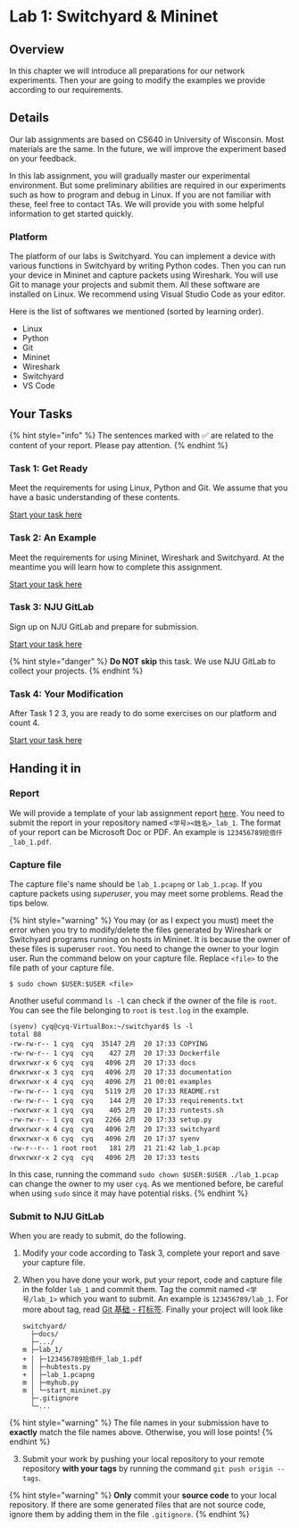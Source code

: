 # Lab 1: Switchyard & Mininet

## Overview

In this chapter we will introduce all preparations for our network experiments. Then your are going to modify the examples we provide according to our requirements.

## Details

Our lab assignments are based on CS640 in University of Wisconsin. Most materials are the same. In the future, we will improve the experiment based on your feedback.

In this lab assignment, you will gradually master our experimental environment. But some preliminary abilities are required in our experiments such as how to program and debug in Linux. If you are not familiar with these, feel free to contact TAs. We will provide you with some helpful information to get started quickly.

### Platform

The platform of our labs is Switchyard. You can implement a device with various functions in Switchyard by writing Python codes. Then you can run your device in Mininet and capture packets using Wireshark. You will use Git to manage your projects and submit them. All these software are installed on Linux. We recommend using Visual Studio Code as your editor.

Here is the list of softwares we mentioned (sorted by learning order).

- Linux
- Python
- Git
- Mininet
- Wireshark
- Switchyard
- VS Code

## Your Tasks

{% hint style="info" %}
The sentences marked with ✅ are related to the content of your report. Please pay attention.
{% endhint %}

### Task 1: Get Ready

Meet the requirements for using Linux, Python and Git. We assume that you have a basic understanding of these contents.

[Start your task here](prerequisites.md)

### Task 2: An Example

Meet the requirements for using Mininet, Wireshark and Switchyard. At the meantime you will learn how to complete this assignment.

[Start your task here](workflow.md)

### Task 3: NJU GitLab

Sign up on NJU GitLab and prepare for submission.

[Start your task here](nju-gitlab.md)

{% hint style="danger" %}
**Do NOT skip** this task. We use NJU GitLab to collect your projects.
{% endhint %}

### Task 4: Your Modification

After Task 1 2 3, you are ready to do some exercises on our platform and count 4.

[Start your task here](modification.md)

## Handing it in

### Report

We will provide a template of your lab assignment report [here](https://box.nju.edu.cn/d/123a70ac8ff34595b18f/). You need to submit the report in your repository named `<学号><姓名>_lab_1`. The format of your report can be Microsoft Doc or PDF. An example is `123456789拾佰仟_lab_1.pdf`.

### Capture file

The capture file's name should be `lab_1.pcapng` or `lab_1.pcap`. If you capture packets using *superuser*, you may meet some problems. Read the tips below.

{% hint style="warning" %}
You may (or as I expect you must) meet the error when you try to modify/delete the files generated by Wireshark or Switchyard programs running on hosts in Mininet. It is because the owner of these files is superuser `root`. You need to change the owner to your login user. Run the command below on your capture file. Replace `<file>` to the file path of your capture file.

```
$ sudo chown $USER:$USER <file>
```
Another useful command `ls -l` can check if the owner of the file is `root`. You can see the file belonging to `root` is `test.log` in the example.
```
(syenv) cyq@cyq-VirtualBox:~/switchyard$ ls -l
total 88
-rw-rw-r-- 1 cyq  cyq  35147 2月  20 17:33 COPYING
-rw-rw-r-- 1 cyq  cyq    427 2月  20 17:33 Dockerfile
drwxrwxr-x 6 cyq  cyq   4096 2月  20 17:33 docs
drwxrwxr-x 3 cyq  cyq   4096 2月  20 17:33 documentation
drwxrwxr-x 4 cyq  cyq   4096 2月  21 00:01 examples
-rw-rw-r-- 1 cyq  cyq   5119 2月  20 17:33 README.rst
-rw-rw-r-- 1 cyq  cyq    144 2月  20 17:33 requirements.txt
-rwxrwxr-x 1 cyq  cyq    405 2月  20 17:33 runtests.sh
-rw-rw-r-- 1 cyq  cyq   2266 2月  20 17:33 setup.py
drwxrwxr-x 4 cyq  cyq   4096 2月  20 17:33 switchyard
drwxrwxr-x 6 cyq  cyq   4096 2月  20 17:37 syenv
-rw-r--r-- 1 root root   181 2月  21 21:42 lab_1.pcap
drwxrwxr-x 2 cyq  cyq   4096 2月  20 17:33 tests
```
In this case, running the command `sudo chown $USER:$USER ./lab_1.pcap` can change the owner to my user `cyq`.
As we mentioned before, be careful when using `sudo` since it may have potential risks.
{% endhint %}

### Submit to NJU GitLab

When you are ready to submit, do the following.

1. Modify your code according to Task 3, complete your report and save your capture file.

2. When you have done your work, put your report, code and capture file in the folder `lab_1` and commit them. Tag the commit named `<学号/lab_1>` which you want to submit. An example is `123456789/lab_1`. For more about tag, read [Git 基础 - 打标签](https://git-scm.com/book/zh/v2/Git-%E5%9F%BA%E7%A1%80-%E6%89%93%E6%A0%87%E7%AD%BE). Finally your project will look like

   ```
   switchyard/
     ├─docs/
     ├─.../
   m ├─lab_1/
   + │ ├─123456789拾佰仟_lab_1.pdf
   m │ ├─hubtests.py
   + │ ├─lab_1.pcapng
   m │ ├─myhub.py
   m │ └─start_mininet.py
     ├─.gitignore
     └─...
   ```

{% hint style="warning" %}
The file names in your submission have to **exactly** match the file names above. Otherwise, you will lose points!
{% endhint %}

3. Submit your work by pushing your local repository to your remote repository **with your tags** by running the command `git push origin --tags`.

{% hint style="warning" %}
**Only** commit your **source code** to your local repository. If there are some generated files that are not source code, ignore them by adding them in the file `.gitignore`.
{% endhint %}

